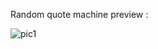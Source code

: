 Random quote machine preview :

![pic1](https://user-images.githubusercontent.com/44919941/229588397-e1da3eec-6a05-4a14-ac87-70249689eeb2.png)
